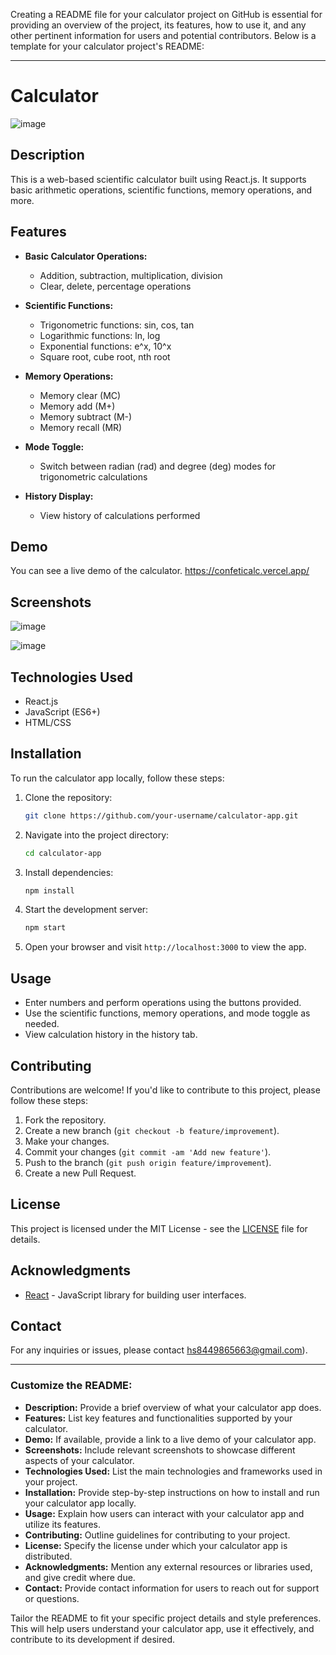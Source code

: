 Creating a README file for your calculator project on GitHub is essential for providing an overview of the project, its features, how to use it, and any other pertinent information for users and potential contributors. Below is a template for your calculator project's README:

---

# Calculator 


![image](https://github.com/CoderHArsit/Confeticalc/assets/89967244/15ef8355-bfb5-4b47-8dc2-e2e6be2e85c3)

## Description

This is a web-based scientific calculator built using React.js. It supports basic arithmetic operations, scientific functions, memory operations, and more.

## Features

- **Basic Calculator Operations:**
  - Addition, subtraction, multiplication, division
  - Clear, delete, percentage operations

- **Scientific Functions:**
  - Trigonometric functions: sin, cos, tan
  - Logarithmic functions: ln, log
  - Exponential functions: e^x, 10^x
  - Square root, cube root, nth root

- **Memory Operations:**
  - Memory clear (MC)
  - Memory add (M+)
  - Memory subtract (M-)
  - Memory recall (MR)

- **Mode Toggle:**
  - Switch between radian (rad) and degree (deg) modes for trigonometric calculations

- **History Display:**
  - View history of calculations performed

## Demo

You can see a live demo of the calculator. https://confeticalc.vercel.app/

## Screenshots


![image](https://github.com/CoderHArsit/Confeticalc/assets/89967244/6601380e-30d5-4c39-986b-377097c90522)

![image](https://github.com/CoderHArsit/Confeticalc/assets/89967244/ba927896-a216-44e2-a949-b3c8ee988365)



## Technologies Used

- React.js
- JavaScript (ES6+)
- HTML/CSS

## Installation

To run the calculator app locally, follow these steps:

1. Clone the repository:

   ```bash
   git clone https://github.com/your-username/calculator-app.git
   ```

2. Navigate into the project directory:

   ```bash
   cd calculator-app
   ```

3. Install dependencies:

   ```bash
   npm install
   ```

4. Start the development server:

   ```bash
   npm start
   ```

5. Open your browser and visit `http://localhost:3000` to view the app.

## Usage

- Enter numbers and perform operations using the buttons provided.
- Use the scientific functions, memory operations, and mode toggle as needed.
- View calculation history in the history tab.

## Contributing

Contributions are welcome! If you'd like to contribute to this project, please follow these steps:

1. Fork the repository.
2. Create a new branch (`git checkout -b feature/improvement`).
3. Make your changes.
4. Commit your changes (`git commit -am 'Add new feature'`).
5. Push to the branch (`git push origin feature/improvement`).
6. Create a new Pull Request.

## License

This project is licensed under the MIT License - see the [LICENSE](./LICENSE) file for details.

## Acknowledgments

- [React](https://reactjs.org/) - JavaScript library for building user interfaces.

## Contact

For any inquiries or issues, please contact hs8449865663@gmail.com).

---

### Customize the README:

- **Description:** Provide a brief overview of what your calculator app does.
- **Features:** List key features and functionalities supported by your calculator.
- **Demo:** If available, provide a link to a live demo of your calculator app.
- **Screenshots:** Include relevant screenshots to showcase different aspects of your calculator.
- **Technologies Used:** List the main technologies and frameworks used in your project.
- **Installation:** Provide step-by-step instructions on how to install and run your calculator app locally.
- **Usage:** Explain how users can interact with your calculator app and utilize its features.
- **Contributing:** Outline guidelines for contributing to your project.
- **License:** Specify the license under which your calculator app is distributed.
- **Acknowledgments:** Mention any external resources or libraries used, and give credit where due.
- **Contact:** Provide contact information for users to reach out for support or questions.

Tailor the README to fit your specific project details and style preferences. This will help users understand your calculator app, use it effectively, and contribute to its development if desired.
